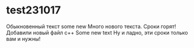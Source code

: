 # test231017
Обыкновенный текст
some new 
Много нового текста. Сроки горят!
Добавили новый файл c++
Some new text
Ну и ладно, эти сроки только вам и нужны!
